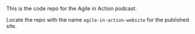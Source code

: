 This is the code repo for the Agile in Action podcast.

Locate the repo with the name `agile-in-action-website` for the published site.